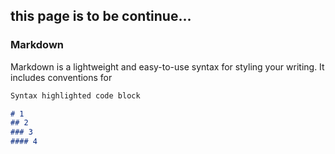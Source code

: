 ## this page is to be continue...




### Markdown

Markdown is a lightweight and easy-to-use syntax for styling your writing. It includes conventions for

```markdown
Syntax highlighted code block

# 1
## 2
### 3
#### 4

```
